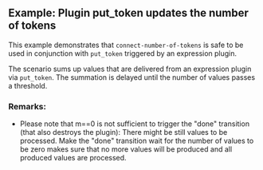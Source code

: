 ## Example: Plugin put_token updates the number of tokens

This example demonstrates that `connect-number-of-tokens` is safe to be used in conjunction with `put_token` triggered by an expression plugin.

The scenario sums up values that are delivered from an expression plugin via `put_token`. The summation is delayed until the number of values passes a threshold.

### Remarks:

- Please note that m==0 is not sufficient to trigger the "done" transition (that also destroys the plugin): There might be still values to be processed. Make the "done" transition wait for the number of values to be zero makes sure that no more values will be produced and all produced values are processed.
